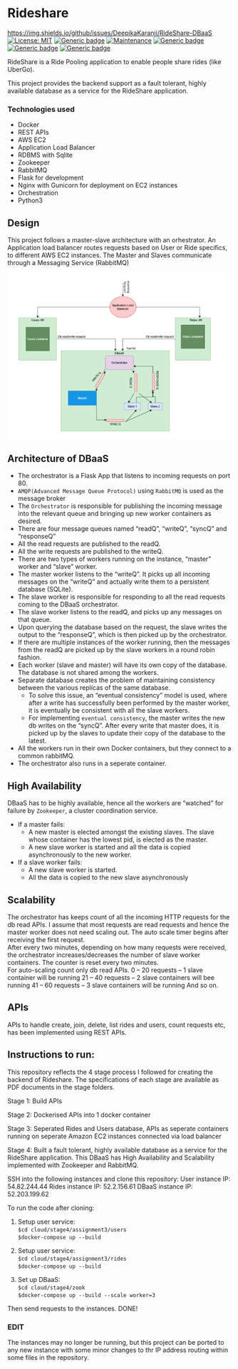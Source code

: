 # Rideshare
https://img.shields.io/github/issues/DeepikaKaranji/RideShare-DBaaS
[![License: MIT](https://img.shields.io/badge/License-MIT-blue.svg)](https://opensource.org/licenses/MIT)
[![Generic badge](https://img.shields.io/badge/build-passing-green.svg)](https://shields.io/)
[![Maintenance](https://img.shields.io/badge/Maintained%3F-yes-green.svg)](https://GitHub.com/Naereen/StrapDown.js/graphs/commit-activity)
[![Generic badge](https://img.shields.io/badge/python-3.4|3.5|3.6-blue.svg)](https://shields.io/)
[![Generic badge](https://img.shields.io/badge/API-RESTful-blue.svg)](https://shields.io/)
[![Generic badge](https://img.shields.io/badge/ContainerService-Docker-blue.svg)](https://shields.io/)  

RideShare is a Ride Pooling application to enable people share rides (like UberGo).

This project provides the backend support as a fault tolerant, highly available database as a service for the RideShare application. 

### Technologies used
- Docker
- REST APIs
- AWS EC2 
- Application Load Balancer
- RDBMS with Sqlite
- Zookeeper
- RabbitMQ
- Flask for development
- Nginx with Gunicorn for deployment on EC2 instances
- Orchestration
- Python3

## Design

This project follows a master-slave architecture with an orhestrator. An Application load balancer routes requests based on User or Ride specifics, to different AWS EC2 instances. The Master and Slaves communicate through a Messaging Service (RabbitMQ)


![architecture](architecture.png)


## Architecture of DBaaS

- The orchestrator is a Flask App that listens to incoming requests on port 80.
- `AMQP(Advanced Message Queue Protocol)` using `RabbitMQ` is used as the message broker
- The `Orchestrator` is responsible for publishing the incoming message into the relevant queue and bringing up new worker containers as desired.
- There are four message queues named “readQ”, “writeQ”, “syncQ” and “responseQ”   
- All the read requests are published to the readQ.  
- All the write requests are published to the writeQ.  
- There are two types of workers running on the instance, “master” worker and “slave” worker.  
- The master worker listens to the “writeQ”. It picks up all incoming messages on the “writeQ” and actually write them to a persistent database (SQLite).  
- The slave worker is responsible for responding to all the read requests coming to the DBaaS orchestrator.   
- The slave worker listens to the readQ, and picks up any messages on that queue.  
- Upon querying the database based on the request, the slave writes the output to the “responseQ”, which is then picked up by the orchestrator.  
- If there are multiple instances of the worker running, then the messages from the readQ are picked up by the slave workers in a round robin fashion.     
- Each worker (slave and master) will have its own copy of the database. The database is not shared among the workers.  
- Separate database creates the problem of maintaining consistency between the various replicas of the same database.    
    - To solve this issue, an “eventual consistency” model is used, where after a write has successfully been performed by the master worker, it is eventually be consistent with all the slave workers.   
    - For implementing `eventual consistency`, the master writes the new db writes on the “syncQ”. After every write that master does, it is picked up by the slaves to update their copy of the database to the latest.  
- All the workers run in their own Docker containers, but they connect to a common rabbitMQ.  
- The orchestrator also runs in a seperate container.  
  
 

## High Availability

DBaaS has to be highly available, hence all the workers are “watched” for failure by `Zookeeper`, a cluster coordination service.   
- If a master fails:  
    - A new master is elected amongst the existing slaves. The slave whose container has the lowest pid, is elected as the master.
    - A new slave worker is started and all the data is copied asynchronously to the new worker.      
- If a slave worker fails:  
    - A new slave worker is started.
    - All the data is copied to the new slave asynchronously

## Scalability

The orchestrator has keeps count of all the incoming HTTP requests for the db read APIs. I assume that most requests are read requests and hence the master worker does not need scaling out. 
The auto scale timer begins after receiving the first request.  
After every two minutes, depending on how many requests were received, the orchestrator increases/decreases the number of slave worker containers. The counter is reset every two minutes.  
For auto-scaling count only db read APIs.
0 – 20 requests – 1 slave container will be running
21 – 40 requests – 2 slave containers will bee running
41 – 60 requests – 3 slave containers will be running
And so on.

## APIs

APIs to handle create, join, delete, list rides and users, count requests etc, has been implemented using REST APIs.

## Instructions to run:

This repository reflects the 4 stage process I followed for creating the backend of Rideshare.
The specifications of each stage are available as PDF documents in the stage folders.

Stage 1: Build APIs

Stage 2: Dockerised APIs into 1 docker container 

Stage 3: Seperated Rides and Users database, APIs as seperate containers running on seperate Amazon EC2 instances connected via load balancer

Stage 4: Built a fault tolerant, highly available database as a service for the RideShare application. This DBaaS has High Availability and Scalability implemented with Zookeeper and RabbitMQ.

SSH into the following instances and clone this repository:
User instance IP: 54.82.244.44
Rides instance IP: 52.2.156.61
DBaaS instance IP: 52.203.199.62

To run the code after cloning:

1. Setup user service:  
`$cd cloud/stage4/assignment3/users`  
`$docker-compose up --build`

2. Setup user service:  
`$cd cloud/stage4/assignment3/rides`  
`$docker-compose up --build`  

3. Set up DBaaS:  
`$cd cloud/stage4/zook`  
`$docker-compose up --build --scale worker=3`  

Then send requests to the instances.
DONE!

### **EDIT**
The instances may no longer be running, but this project can be ported to any new instance with some minor changes to thr IP address routing within some files in the repository.
